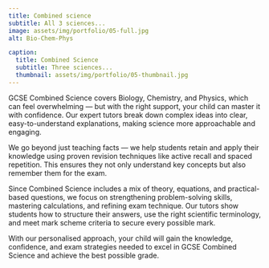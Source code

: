 ```yaml
---
title: Combined science
subtitle: All 3 sciences...
image: assets/img/portfolio/05-full.jpg
alt: Bio-Chem-Phys

caption:
  title: Combined Science
  subtitle: Three sciences...
  thumbnail: assets/img/portfolio/05-thumbnail.jpg
---
```

GCSE Combined Science covers Biology, Chemistry, and Physics, which can feel overwhelming — but with the right support, your child can master it with confidence. Our expert tutors break down complex ideas into clear, easy-to-understand explanations, making science more approachable and engaging.

We go beyond just teaching facts — we help students retain and apply their knowledge using proven revision techniques like active recall and spaced repetition. This ensures they not only understand key concepts but also remember them for the exam.

Since Combined Science includes a mix of theory, equations, and practical-based questions, we focus on strengthening problem-solving skills, mastering calculations, and refining exam technique. Our tutors show students how to structure their answers, use the right scientific terminology, and meet mark scheme criteria to secure every possible mark.

With our personalised approach, your child will gain the knowledge, confidence, and exam strategies needed to excel in GCSE Combined Science and achieve the best possible grade.